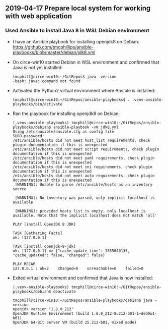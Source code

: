 ## 2019-04-17 Prepare local system for working with web application

### Used Ansible to install Java 8 in WSL Debian environment

- I have an Ansible playbook for installing openjdk8 on Debian:  
  https://github.com/tmcphillips/ansible-playbooks/blob/master/debian/jdk8.yml

- On circe-win10 started Debian in WSL environment and confirmed that Java is not yet installed:

    ```console
    tmcphill@circe-win10:~/GitRepos$ java -version
    -bash: java: command not found
    ```
- Activated the Python2 virtual environment where Ansible is installed:

    ```console
    tmcphill@circe-win10:~/GitRepos/ansible-playbooks$ . .venv-ansible-playbooks/bin/activate
    ```
- Ran the playbook for installing openjdk8 on Debian:

	```console
	(.venv-ansible-playbooks) tmcphill@circe-win10:~/GitRepos/ansible-playbooks/debian$ ansible-playbook -vK jdk8.yml
	Using /etc/ansible/ansible.cfg as config file
	SUDO password:
	/etc/ansible/hosts did not meet host_list requirements, check plugin documentation if this is unexpected
	/etc/ansible/hosts did not meet script requirements, check plugin documentation if this is unexpected
	/etc/ansible/hosts did not meet yaml requirements, check plugin documentation if this is unexpected
	/etc/ansible/hosts did not meet ini requirements, check plugin documentation if this is unexpected
	/etc/ansible/hosts did not meet auto requirements, check plugin documentation if this is unexpected
	 [WARNING]: Unable to parse /etc/ansible/hosts as an inventory source

	 [WARNING]: No inventory was parsed, only implicit localhost is available

	 [WARNING]: provided hosts list is empty, only localhost is available. Note that the implicit localhost does not match 'all'

	PLAY [install OpenJDK 8 JDK]
	
	TASK [Gathering Facts]
	ok: [127.0.0.1]
	
	TASK [install openjdk-8-jdk]
	ok: [127.0.0.1] => {"cache_update_time": 1555640135, "cache_updated": false, "changed": false}

	PLAY RECAP 
	127.0.0.1 : ok=2    changed=0    unreachable=0    failed=0
	```
- Exited virtual environment and confirmed that Java is now installed:

    ```console
    (.venv-ansible-playbooks) tmcphill@circe-win10:~/GitRepos/ansible-playbooks/debian$ deactivate
    
    tmcphill@circe-win10:~/GitRepos/ansible-playbooks/debian$ java -version
    openjdk version "1.8.0_212"
    OpenJDK Runtime Environment (build 1.8.0_212-8u212-b01-1~deb9u1-b01)
    OpenJDK 64-Bit Server VM (build 25.212-b01, mixed mode)
    ```

